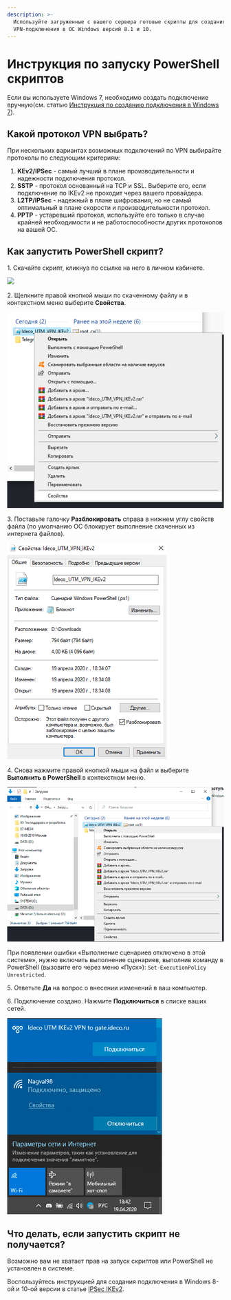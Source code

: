 ```yaml
---
description: >-
  Используйте загруженные с вашего сервера готовые скрипты для создания
  VPN-подключения в ОС Windows версий 8.1 и 10.
---
```


# Инструкция по запуску PowerShell скриптов

Если вы используете Windows 7, необходимо создать подключение вручную(cм. статью [Инструкция по созданию подключения в Windows 7](new-connection-windows-7.md)).

## Какой протокол VPN выбрать?

При нескольких вариантах возможных подключений по VPN выбирайте протоколы по следующим критериям:

1. **KEv2/IPSec** - самый лучший в плане производительности и надежности подключения протокол.
2. **SSTP** - протокол основанный на TCP и SSL. Выберите его, если подключение по IKEv2 не проходит через вашего провайдера.
3. **L2TP/IPSec** - надежный в плане шифрования, но не самый оптимальный в плане скорости и производительности протокол.
4. **PPTP** - устаревший протокол, используйте его только в случае крайней необходимости и не работоспособности других протоколов на вашей ОС.

## Как запустить PowerShell скрипт?

1\. Скачайте скрипт, кликнув по ссылке на него в личном кабинете.

![](../../../../.gitbook/assets/lk\_001.png)

2\. Щелкните правой кнопкой мыши по скаченному файлу и в контекстном меню выберите **Свойства**.

![](../../../../.gitbook/assets/17072164.png)

3\. Поставьте галочку **Разблокировать** справа в нижнем углу свойств файла (по умолчанию ОС блокирует выполнение скаченных из интернета файлов).

![](../../../../.gitbook/assets/17072165.png)

4\. Снова нажмите правой кнопкой мыши на файл и выберите **Выполнить в PowerShell** в контекстном меню.

![](../../../../.gitbook/assets/17072166.png)

При появлении ошибки «Выполнение сценариев отключено в этой системе», нужно включить выполнение сценариев, выполнив команду в PowerShell (вызовите его через меню «Пуск»): `Set-ExecutionPolicy Unrestricted`.

5\. Ответьте **Да** на вопрос о внесении изменений в ваш компьютер.

6\. Подключение создано. Нажмите **Подключиться** в списке ваших сетей.

![](<../../../../.gitbook/assets/подключение (1) (1) (1) (1) (2) (2) (2) (2) (2) (1) (2).png>)

## Что делать, если запустить скрипт не получается?

Возможно вам не хватает прав на запуск скриптов или PowerShell не установлен в системе.

Воспользуйтесь инструкцией для создания подключения в Windows 8-ой и 10-ой версии в статье [IPSec IKEv2](ipsec-ikev2.md).
